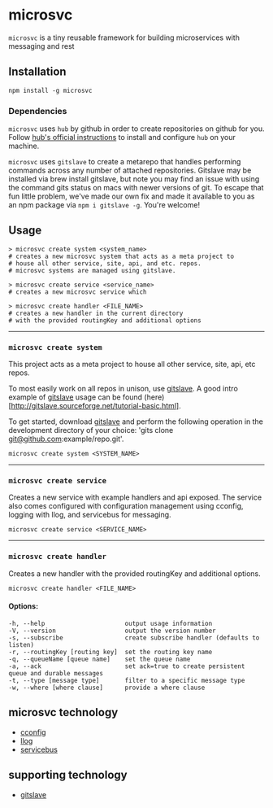 # microsvc

```microsvc``` is a tiny reusable framework for building microservices with messaging and rest

## Installation

```
npm install -g microsvc
```

### Dependencies

```microsvc``` uses ```hub``` by github in order to create repositories on github for you. Follow [hub's official instructions](https://hub.github.com/) to install and configure ```hub``` on your machine.

```microsvc``` uses ```gitslave``` to create a metarepo that handles performing commands across any number of attached repositories. Gitslave may be installed via brew install gitslave, but note you may find an issue with using the command gits status on macs with newer versions of git. To escape that fun little problem, we've made our own fix and made it available to you as an npm package via ```npm i gitslave -g```. You're welcome!

## Usage

```
> microsvc create system <system_name>
# creates a new microsvc system that acts as a meta project to
# house all other service, site, api, and etc. repos.
# microsvc systems are managed using gitslave.

> microsvc create service <service_name>
# creates a new microsvc service which

> microsvc create handler <FILE_NAME>
# creates a new handler in the current directory
# with the provided routingKey and additional options
```

---

### ```microsvc create system```

This project acts as a meta project to house all other service, site, api, etc repos.

To most easily work on all repos in unison, use [gitslave](http://gitslave.sourceforge.net/). A good intro example of [gitslave](http://gitslave.sourceforge.net/) usage can be found (here)[http://gitslave.sourceforge.net/tutorial-basic.html].

To get started, download [gitslave](http://gitslave.sourceforge.net/) and perform the following operation in the development directory of your choice: 'gits clone git@github.com:example/repo.git'.

```
microsvc create system <SYSTEM_NAME>
```

---

### ```microsvc create service```

Creates a new service with example handlers and api exposed. The service also comes configured with configuration management using cconfig, logging with llog, and servicebus for messaging.

```
microsvc create service <SERVICE_NAME>
```

---

### ```microsvc create handler```

Creates a new handler with the provided routingKey and additional options.

```
microsvc create handler <FILE_NAME>
```

#### Options:

```
-h, --help                      output usage information
-V, --version                   output the version number
-s, --subscribe                 create subscribe handler (defaults to listen)
-r, --routingKey [routing key]  set the routing key name
-q, --queueName [queue name]    set the queue name
-a, --ack                       set ack=true to create persistent queue and durable messages
-t, --type [message type]       filter to a specific message type
-w, --where [where clause]      provide a where clause
```

## microsvc technology

* [cconfig](https://github.com/mateodelnorte/cconfig)
* [llog](https://github.com/mateodelnorte/llog)
* [servicebus](https://github.com/mateodelnorte/servicebus)

## supporting technology

* [gitslave](http://gitslave.sourceforge.net/)
